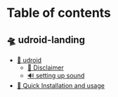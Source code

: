 # Table of contents

## 🛸 udroid-landing

* [🐧 udroid](README.md)
  * [👀 Disclaimer](udroid-landing/udroid/disclaimer.md)
  * [🔊 setting up sound](udroid-landing/setting-up-sound.md)
* [📖 Quick Installation and usage](udroid-landing/quick-installation-and-usage.md)
